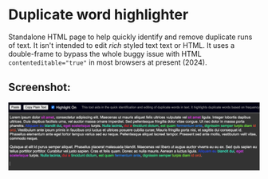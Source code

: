 # Duplicate word highlighter
Standalone HTML page to help quickly identify and remove duplicate runs of text. It isn't intended to edit *rich* styled text text or HTML. It uses a double-frame to bypass the whole buggy issue with HTML `contenteditable="true"` in most browsers at present (2024).

## Screenshot:
![Visual screenshot of the web page](screenshot.png)
